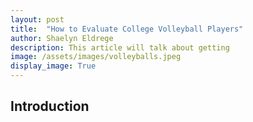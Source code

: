 ```yaml
---
layout: post
title:  "How to Evaluate College Volleyball Players"
author: Shaelyn Eldrege
description: This article will talk about getting 
image: /assets/images/volleyballs.jpeg
display_image: True
---
```


## Introduction